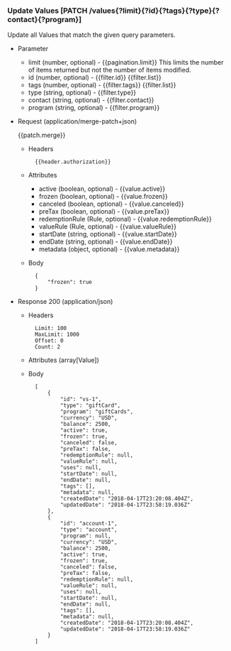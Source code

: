 ### Update Values [PATCH /values{?limit}{?id}{?tags}{?type}{?contact}{?program}]

Update all Values that match the given query parameters.
        
+ Parameter
    + limit (number, optional) - {{pagination.limit}}  This limits the number of items returned but not the number of items modified.
    + id (number, optional) - {{filter.id}}  {{filter.list}}
    + tags (number, optional) - {{filter.tags}}  {{filter.list}}
    + type (string, optional) - {{filter.type}}
    + contact (string, optional) - {{filter.contact}}
    + program (string, optional) - {{filter.program}}

+ Request (application/merge-patch+json)

    {{patch.merge}}

    + Headers
    
            {{header.authorization}}

    + Attributes
        + active (boolean, optional) - {{value.active}}
        + frozen (boolean, optional) - {{value.frozen}}
        + canceled (boolean, optional) - {{value.canceled}}
        + preTax (boolean, optional) - {{value.preTax}}
        + redemptionRule (Rule, optional) - {{value.redemptionRule}}
        + valueRule (Rule, optional) - {{value.valueRule}}
        + startDate (string, optional) - {{value.startDate}}
        + endDate (string, optional) - {{value.endDate}}
        + metadata (object, optional) - {{value.metadata}}
        
    + Body
    
            {
                "frozen": true
            }
    
+ Response 200 (application/json)
    + Headers
        
            Limit: 100
            MaxLimit: 1000
            Offset: 0
            Count: 2
        
    + Attributes (array[Value])

    + Body

            [
                {
                    "id": "vs-1",
                    "type": "giftCard",
                    "program": "giftCards",
                    "currency": "USD",
                    "balance": 2500,
                    "active": true,
                    "frozen": true,
                    "canceled": false,
                    "preTax": false,
                    "redemptionRule": null,
                    "valueRule": null,
                    "uses": null,
                    "startDate": null,
                    "endDate": null,
                    "tags": [],
                    "metadata": null,
                    "createdDate": "2018-04-17T23:20:08.404Z",
                    "updatedDate": "2018-04-17T23:58:19.036Z"
                },
                {
                    "id": "account-1",
                    "type": "account",
                    "program": null,
                    "currency": "USD",
                    "balance": 2500,
                    "active": true,
                    "frozen": true,
                    "canceled": false,
                    "preTax": false,
                    "redemptionRule": null,
                    "valueRule": null,
                    "uses": null,
                    "startDate": null,
                    "endDate": null,
                    "tags": [],
                    "metadata": null,
                    "createdDate": "2018-04-17T23:20:08.404Z",
                    "updatedDate": "2018-04-17T23:58:19.036Z"
                }
            ]
